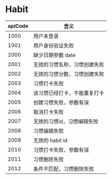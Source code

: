 # Habit

apiCode|含义
-------|-----
1000   | 用户未登录
1001   | 用户身份验证失败
2000   | 缺少日期参数 date
2001   | 无效的习惯名称，习惯创建失败
2002   | 无效的习惯分数，习惯创建失败
2003   | 习惯打卡失败
2004   | 该习惯已经打卡，不能重复打卡
2005   | 创建习惯失败，参数有误
2006   | 取消打卡失败
2007   | 无效的习惯id，习惯编辑失败
2008   | 习惯编辑失败
2009   | 无效的 habit id
2010   | 习惯打卡失败，参数有误
2011   | 习惯删除失败
2012   | 条件不匹配，习惯删除失败
